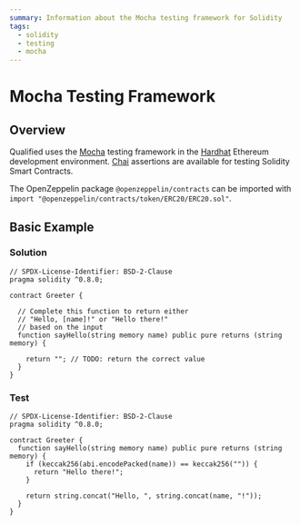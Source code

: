 ```yaml
---
summary: Information about the Mocha testing framework for Solidity
tags:
  - solidity
  - testing
  - mocha
---
```


# Mocha Testing Framework

## Overview

Qualified uses the [Mocha](https://mochajs.org/) testing framework in the [Hardhat](https://hardhat.org/) Ethereum development environment. [Chai](https://chaijs.com/) assertions are available for testing Solidity Smart Contracts.

The OpenZeppelin package `@openzeppelin/contracts` can be imported with `import "@openzeppelin/contracts/token/ERC20/ERC20.sol"`.

## Basic Example

### Solution

```solidity
// SPDX-License-Identifier: BSD-2-Clause
pragma solidity ^0.8.0;

contract Greeter {

  // Complete this function to return either
  // "Hello, [name]!" or "Hello there!"
  // based on the input
  function sayHello(string memory name) public pure returns (string memory) {

    return ""; // TODO: return the correct value
  }
}
```

### Test

```solidity
// SPDX-License-Identifier: BSD-2-Clause
pragma solidity ^0.8.0;

contract Greeter {
  function sayHello(string memory name) public pure returns (string memory) {
    if (keccak256(abi.encodePacked(name)) == keccak256("")) {
      return "Hello there!";
    }

    return string.concat("Hello, ", string.concat(name, "!"));
  }
}
```

